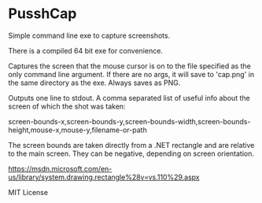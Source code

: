 # PusshCap
Simple command line exe to capture screenshots.

There is a compiled 64 bit exe for convenience.

Captures the screen that the mouse cursor is on to the file specified as the only command line argument. If there are no args, it will save to 'cap.png' in the same directory as the exe. Always saves as PNG.

Outputs one line to stdout. A comma separated list of useful info about the screen of which the shot was taken:

screen-bounds-x,screen-bounds-y,screen-bounds-width,screen-bounds-height,mouse-x,mouse-y,filename-or-path

The screen bounds are taken directly from a .NET rectangle and are relative to the main screen. They can be negative, depending on screen orientation.

https://msdn.microsoft.com/en-us/library/system.drawing.rectangle%28v=vs.110%29.aspx 

MIT License

